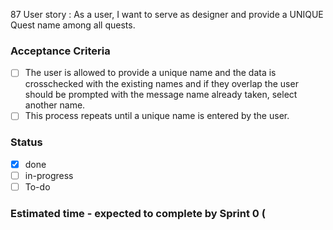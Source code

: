 87 User story : As a user, I want to serve as designer and provide a UNIQUE Quest name among all quests. <br>
### Acceptance Criteria
- [ ] The user is allowed to provide a unique name and the data is crosschecked with the existing names and if they overlap the user should be prompted with the message name already taken, select another name.
- [ ] This process repeats until a unique name is entered by the user.
### Status 
- [x] done
- [ ] in-progress
- [ ] To-do
### Estimated time - expected to complete by Sprint 0 (
